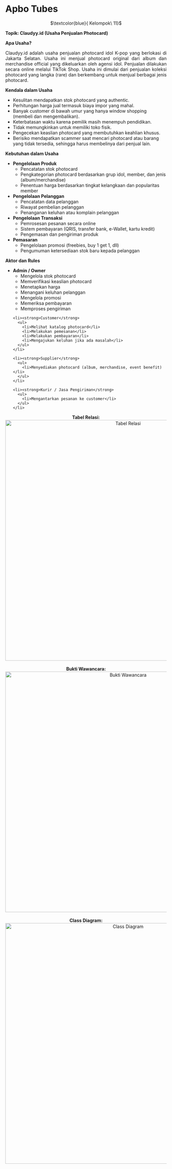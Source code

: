 # Apbo Tubes
<p align="center">
  $\textcolor{blue}{ Kelompok\ 11}$
</p>

<div align="left">
  <strong>Topik: Claudyy.id (Usaha Penjualan Photocard)</strong>
</div>

<div align="justify">
  <p><strong>Apa Usaha?</strong></p>
  <p>
    Claudyy.id adalah usaha penjualan photocard idol K-pop yang berlokasi di Jakarta Selatan. Usaha ini menjual photocard original dari album dan merchandise official yang dikeluarkan oleh agensi idol. Penjualan dilakukan secara online melalui TikTok Shop. Usaha ini dimulai dari penjualan koleksi photocard yang langka (rare) dan berkembang untuk menjual berbagai jenis photocard.
  </p>
</div>

<div align="left">
  <p><strong>Kendala dalam Usaha</strong></p>
  <ul>
    <li>Kesulitan mendapatkan stok photocard yang authentic.</li>
    <li>Perhitungan harga jual termasuk biaya impor yang mahal.</li>
    <li>Banyak customer di bawah umur yang hanya window shopping (membeli dan mengembalikan).</li>
    <li>Keterbatasan waktu karena pemilik masih menempuh pendidikan.</li>
    <li>Tidak memungkinkan untuk memiliki toko fisik.</li>
    <li>Pengecekan keaslian photocard yang membutuhkan keahlian khusus.</li>
    <li>Berisiko mendapatkan scammer saat mencari photocard atau barang yang tidak tersedia, sehingga harus membelinya dari penjual lain.</li>
  </ul>
</div>

<div align="left">
  <p><strong>Kebutuhan dalam Usaha</strong></p>
  <ul>
    <li><strong>Pengelolaan Produk</strong>
      <ul>
        <li>Pencatatan stok photocard</li>
        <li>Pengkategorian photocard berdasarkan grup idol, member, dan jenis (album/merchandise)</li>
        <li>Penentuan harga berdasarkan tingkat kelangkaan dan popularitas member</li>
      </ul>
    </li>
    <li><strong>Pengelolaan Pelanggan</strong>
      <ul>
        <li>Pencatatan data pelanggan</li>
        <li>Riwayat pembelian pelanggan</li>
        <li>Penanganan keluhan atau komplain pelanggan</li>
      </ul>
    </li>
    <li><strong>Pengelolaan Transaksi</strong>
      <ul>
        <li>Pemrosesan pesanan secara online</li>
        <li>Sistem pembayaran (QRIS, transfer bank, e-Wallet, kartu kredit)</li>
        <li>Pengemasan dan pengiriman produk</li>
      </ul>
    </li>
    <li><strong>Pemasaran</strong>
      <ul>
        <li>Pengelolaan promosi (freebies, buy 1 get 1, dll)</li>
        <li>Pengumuman ketersediaan stok baru kepada pelanggan</li>
      </ul>
    </li>
  </ul>
</div>

<div align="left">
  <p><strong>Aktor dan Rules</strong></p>

  <ul>
    <li><strong>Admin / Owner</strong>
      <ul>
        <li>Mengelola stok photocard</li>
        <li>Memverifikasi keaslian photocard</li>
        <li>Menetapkan harga</li>
        <li>Menangani keluhan pelanggan</li>
        <li>Mengelola promosi</li>
        <li>Memeriksa pembayaran</li>
        <li>Memproses pengiriman</li>
      </ul>
    </li>

    <li><strong>Customer</strong>
      <ul>
        <li>Melihat katalog photocard</li>
        <li>Melakukan pemesanan</li>
        <li>Melakukan pembayaran</li>
        <li>Mengajukan keluhan jika ada masalah</li>
      </ul>
    </li>

    <li><strong>Supplier</strong>
      <ul>
        <li>Menyediakan photocard (album, merchandise, event benefit)</li>
      </ul>
    </li>

    <li><strong>Kurir / Jasa Pengiriman</strong>
      <ul>
        <li>Mengantarkan pesanan ke customer</li>
      </ul>
    </li>
  </ul>
</div>

<div align="center">
  <strong>Tabel Relasi:</strong><br/>
  <img width="751" alt="Tabel Relasi" src="https://github.com/user-attachments/assets/af1f19da-6b95-453b-b03e-851e9ce7da5e"/>
</div>

<br/>

<div align="center">
  <strong>Bukti Wawancara:</strong><br/>
  <img width="751" alt="Bukti Wawancara" src="https://github.com/user-attachments/assets/2b432544-cbc9-4a8c-b615-ba4f75dc1ca7"/>
</div>

<br/>

<div align="center">
  <strong>Class Diagram:</strong><br/>
  <img width="751" alt="Class Diagram" src="https://github.com/user-attachments/assets/1ad9724b-adef-4026-8c4c-82b8a2d667a2"/>
</div>
